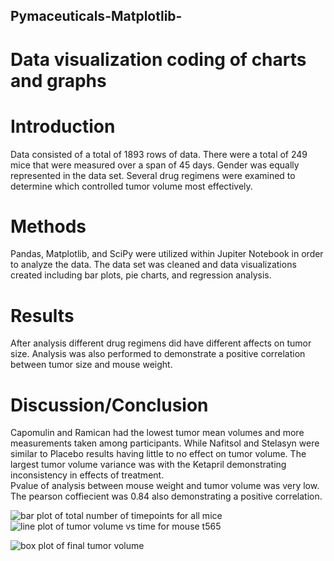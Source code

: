 ## Pymaceuticals-Matplotlib-
# Data visualization coding of charts and graphs 

# Introduction

Data consisted of a total of 1893 rows of data.  There were a total of 249 mice that were measured over a span of 45 days. Gender was equally represented in the data set.  Several drug regimens were examined to determine which controlled tumor volume most effectively.  

# Methods

Pandas, Matplotlib, and SciPy were utilized within Jupiter Notebook in order to analyze the data.  The data set was cleaned and data visualizations created including bar plots, pie charts, and regression analysis. 

# Results

After analysis different drug regimens did have different affects on tumor size.  Analysis was also performed to demonstrate a positive correlation between tumor size and mouse weight. 

# Discussion/Conclusion

Capomulin and Ramican had the lowest tumor mean volumes and more measurements taken among participants.  While Nafitsol and Stelasyn were similar to Placebo results having little to no effect on tumor volume.  The largest tumor volume variance was with the Ketapril demonstrating inconsistency in effects of treatment.  
Pvalue of analysis between mouse weight and tumor volume was very low.  The pearson coffiecient was 0.84 also demonstrating a positive correlation. 

![bar plot of total number of timepoints for all mice](https://user-images.githubusercontent.com/88807979/151693983-d7579b77-6191-45bd-bea3-cec8ff232bfe.png)  ![line plot of tumor volume vs time for mouse t565](https://user-images.githubusercontent.com/88807979/151694023-2a0b29d0-7989-4ae1-bebe-05c69e2d75a0.png)

![box plot of final tumor volume ](https://user-images.githubusercontent.com/88807979/151694014-fe34aba3-aacf-49c2-9b2c-0daae9f2f466.png)



